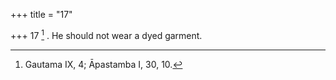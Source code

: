 +++
title = "17"

+++
17 [^9] . He should not wear a dyed garment.


[^9]:  Gautama IX, 4; Āpastamba I, 30, 10.

